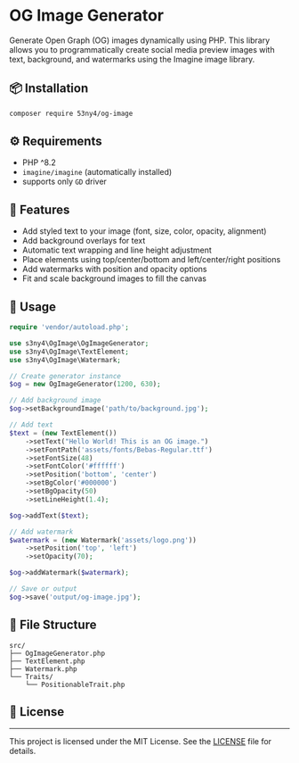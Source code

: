 
# OG Image Generator

Generate Open Graph (OG) images dynamically using PHP. 
This library allows you to programmatically create social media preview images with text, background, and watermarks using the Imagine image library.

## 📦 Installation

```bash
composer require 53ny4/og-image
```

## ⚙️ Requirements

- PHP ^8.2
- `imagine/imagine` (automatically installed)
-  supports only `GD` driver

## 🚀 Features

- Add styled text to your image (font, size, color, opacity, alignment)
- Add background overlays for text
- Automatic text wrapping and line height adjustment
- Place elements using top/center/bottom and left/center/right positions
- Add watermarks with position and opacity options
- Fit and scale background images to fill the canvas

## 🧱 Usage

```php
require 'vendor/autoload.php';

use s3ny4\OgImage\OgImageGenerator;
use s3ny4\OgImage\TextElement;
use s3ny4\OgImage\Watermark;

// Create generator instance
$og = new OgImageGenerator(1200, 630);

// Add background image
$og->setBackgroundImage('path/to/background.jpg');

// Add text
$text = (new TextElement())
    ->setText("Hello World! This is an OG image.")
    ->setFontPath('assets/fonts/Bebas-Regular.ttf')
    ->setFontSize(48)
    ->setFontColor('#ffffff')
    ->setPosition('bottom', 'center')
    ->setBgColor('#000000')
    ->setBgOpacity(50)
    ->setLineHeight(1.4);

$og->addText($text);

// Add watermark
$watermark = (new Watermark('assets/logo.png'))
    ->setPosition('top', 'left')
    ->setOpacity(70);

$og->addWatermark($watermark);

// Save or output
$og->save('output/og-image.jpg');
```


## 📁 File Structure

```
src/
├── OgImageGenerator.php
├── TextElement.php
├── Watermark.php
└── Traits/
    └── PositionableTrait.php
```

## 📝 License

---
This project is licensed under the MIT License. See the [LICENSE](LICENSE) file for details.